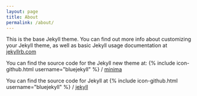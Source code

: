 ```yaml
---
layout: page
title: About
permalink: /about/
---
```


This is the base Jekyll theme. You can find out more info about customizing your Jekyll theme, as well as basic Jekyll usage documentation at [jekyllrb.com](http://jekyllrb.com/)

You can find the source code for the Jekyll new theme at:
{% include icon-github.html username="bluejekyll" %} /
[minima](https://github.com/jekyll/minima)

You can find the source code for Jekyll at
{% include icon-github.html username="bluejekyll" %} /
[jekyll](https://github.com/jekyll/jekyll)
